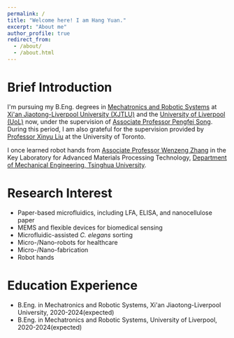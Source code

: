 ```yaml
---
permalink: /
title: "Welcome here! I am Hang Yuan."
excerpt: "About me"
author_profile: true
redirect_from: 
  - /about/
  - /about.html
---
```


Brief Introduction
=====
I'm pursuing my B.Eng. degrees in [Mechatronics and Robotic Systems](https://www.xjtlu.edu.cn/en/study/undergraduate/mechatronics-and-robotic-systems) at [Xi'an Jiaotong-Liverpool University (XJTLU)](https://www.xjtlu.edu.cn/en) and the [University of Liverpool (UoL)](https://www.liverpool.ac.uk) now, under the supervision of [Associate Professor Pengfei Song](https://www.xjtlu.edu.cn/en/departments/academic-departments/mechatronics-and-robotics/staff/pengfei-song). During this period, I am also grateful for the supervision provided by [Professor Xinyu Liu](https://scholar.google.ca/citations?user=g0O5-8gAAAAJ&hl=en) at the University of Toronto.

I once learned robot hands from [Associate Professor Wenzeng Zhang](https://scholar.google.com/citations?hl=zh-CN&user=n-3doEMAAAAJ&view_op=list_works&sortby=pubdate) in the Key Laboratory for Advanced Materials Processing Technology, [Department of Mechanical Engineering, Tsinghua University](https://www.me.tsinghua.edu.cn/en/).

Research Interest
=====
* Paper-based microfluidics, including LFA, ELISA, and nanocellulose paper
* MEMS and flexible devices for biomedical sensing
* Microfluidic-assisted _C. elegans_ sorting
* Micro-/Nano-robots for healthcare
* Micro-/Nano-fabrication
* Robot hands

Education Experience
=====
* B.Eng. in Mechatronics and Robotic Systems, Xi'an Jiaotong-Liverpool University, 2020-2024(expected)
* B.Eng. in Mechatronics and Robotic Systems, University of Liverpool, 2020-2024(expected)
